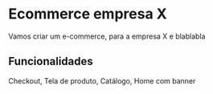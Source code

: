 # Ecommerce empresa X

Vamos criar um e-commerce, para a empresa X e blablabla

## Funcionalidades

Checkout, Tela de produto, Catálogo, Home com banner

